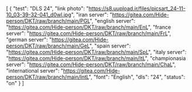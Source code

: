 [
  {
    "test": "DLS 24",
    "link photo": "https://s8.uupload.ir/files/picsart_24-11-10_03-39-32-041_d0wl.jpg",
    "iran server": "https://gitea.com/Hide-person/DKT/raw/branch/main/PGL",
    "english server": "https://gitea.com/Hide-person/DKT/raw/branch/main/EnL",
    "france server": "https://gitea.com/Hide-person/DKT/raw/branch/main/FrL",
    "german server": "https://gitea.com/Hide-person/DKT/raw/branch/main/GeL",
    "spain server": "https://gitea.com/Hide-person/DKT/raw/branch/main/SpL",
    "italy server": "https://gitea.com/Hide-person/DKT/raw/branch/main/ItL",
    "championasia server": "https://gitea.com/Hide-person/DKT/raw/branch/main/ChaL",
    "international server": "https://gitea.com/Hide-person/DKT/raw/branch/main/IntL",
    "font": "English",
    "dls": "24",
    "status": "on"
  }
]
